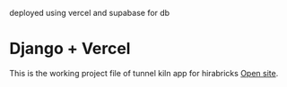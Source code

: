 deployed using vercel and supabase for db
# Django + Vercel

This is the working project file of tunnel kiln app for hirabricks [Open site](https://car-records.vercel.app/).